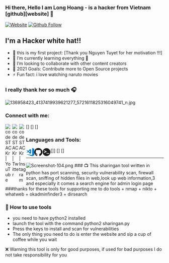 ### Hi there, Hello I am Long Hoang - is a hacker from Vietnam [github][website] 👋

[![Website](https://img.shields.io/badge/github-longhoang--j2009e-green)](https://github.com/longhoang-j2009e)
[![Github Follow](https://img.shields.io/github/followers/longhoang-j2009e?label=Follow&style=social)](https://github.com/longhoang-j2009e)

## I'm a Hacker white hat!!

- 🔭 this is my first project: [Thank you Nguyen Tuyet for her motivation !!!]
- 🌱 I’m currently learning everything 🤣
- 👯 I’m looking to collaborate with other content creators
- 🥅 2021 Goals: Contribute more to Open Source projects
- ⚡ Fun fact: i love watching naruto movies

### I really thank her so much 🎧
<img src="https://www.upsieutoc.com/images/2021/01/07/136958423_4137419939621277_5721611825316049741_n.jpg" alt="136958423_4137419939621277_5721611825316049741_n.jpg" border="0"  width="300" />

### Connect with me:


[<img align="left" alt="codeSTACKr | YouTube" width="22px" src="https://cdn.jsdelivr.net/npm/simple-icons@v3/icons/youtube.svg" />]
[<img align="left" alt="codeSTACKr | Twitter" width="22px" src="https://cdn.jsdelivr.net/npm/simple-icons@v3/icons/twitter.svg" />]
[<img align="left" alt="codeSTACKr | Instagram" width="22px" src="https://cdn.jsdelivr.net/npm/simple-icons@v3/icons/instagram.svg" />]


### Languages and Tools:

[<img align="left" alt="Visual Studio Code" width="26px" src="https://raw.githubusercontent.com/github/explore/80688e429a7d4ef2fca1e82350fe8e3517d3494d/topics/visual-studio-code/visual-studio-code.png" />]]
[<img align="left" alt="GitHub" width="26px" src="https://raw.githubusercontent.com/github/explore/78df643247d429f6cc873026c0622819ad797942/topics/github/github.png" />]
[<img align="left" alt="Terminal" width="26px" src="https://raw.githubusercontent.com/github/explore/80688e429a7d4ef2fca1e82350fe8e3517d3494d/topics/terminal/terminal.png" />]

---
<img src="https://www.upsieutoc.com/images/2021/01/07/Screenshot-104.png" alt="Screenshot-104.png" border="0" />
### 📺 This sharingan tool written in python has port scanning, security vulnerability scan, firewall scan, sniffing of hidden files in web,look up web information,3 and especially it comes a search engine for admin login page
###thanks for these tools for supporting me to do tools
+ nmap
+ nikto
+ whatweb
+ okadminfinder3
+ dirsearch

### 📕 How to use tools
- you need to have python2 installed
- launch the tool with the command python2 sharingan.py
- Press the keys to install and scan for vulnerabilities
- The only thing you need to do is enter the website and sip a cup of coffee while you wait

❌ Warning this tool is only for good purposes, if used for bad purposes I do not take responsibility for you



[twitter]: https://twitter.com/
[youtube]: https://www.youtube.com/channel/UC3xBpBts3I2d4HQC5HR0cAg
[instagram]: https://instagram.com/
